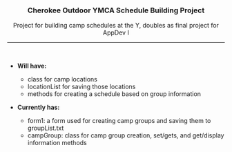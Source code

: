 ### <p align="center">Cherokee Outdoor YMCA Schedule Building Project</p>
<p align="center">Project for building camp schedules at the Y, doubles as final project for AppDev I</p>
<hr />
<br>

* **Will have:**

  - class for camp locations
  - locationList for saving those locations
  - methods for creating a schedule based on group information


* **Currently has:**

  - form1: a form used for creating camp groups and saving them to groupList.txt
  - campGroup: class for camp group creation, set/gets, and get/display information methods
